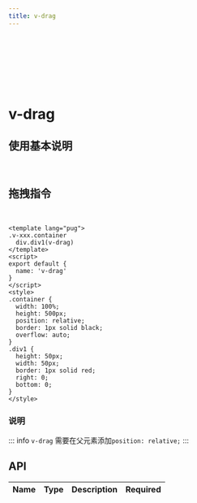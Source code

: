 ```yaml
---
title: v-drag
---
```


<div style="width:100%;height:100px;"></div>
<Block >

<h1 v-copy="`v-drag`" title="点击复制指令">v-drag</h1>
<h2>使用基本说明</h2>

</Block>
 </br>

<Block>

## 拖拽指令

<v-drag/>
</br>
<Example>

```vue
<template lang="pug">
.v-xxx.container
  div.div1(v-drag)
</template>
<script>
export default {
  name: 'v-drag'
}
</script>
<style>
.container {
  width: 100%;
  height: 500px;
  position: relative;
  border: 1px solid black;
  overflow: auto;
}
.div1 {
  height: 50px;
  width: 50px;
  border: 1px solid red;
  right: 0;
  bottom: 0;
}
</style>
```

</Example>

</Block>

<div>

### 说明

::: info
`v-drag` 需要在父元素添加`position: relative;`
:::

## API

| Name | Type | Description | Required |
| :--: | :--: | :---------: | :------: |


</div>
